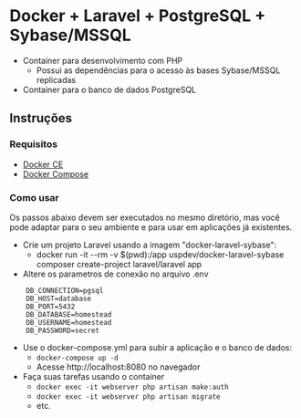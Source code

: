 # Docker + Laravel + PostgreSQL + Sybase/MSSQL
- Container para desenvolvimento com PHP
    - Possui as dependências para o acesso às bases Sybase/MSSQL replicadas
- Container para o banco de dados PostgreSQL

## Instruções
### Requisitos
- [Docker CE](https://www.docker.com/community-edition#/download)
- [Docker Compose](https://docs.docker.com/compose/install/#install-compose)
### Como usar
Os passos abaixo devem ser executados no mesmo diretório, mas você pode adaptar para o seu ambiente e para usar em aplicações já existentes.
- Crie um projeto Laravel usando a imagem "docker-laravel-sybase":
    - docker run -it --rm -v $(pwd):/app uspdev/docker-laravel-sybase composer create-project laravel/laravel app
- Altere os parametros de conexão no arquivo .env
```
    DB_CONNECTION=pgsql
    DB_HOST=database
    DB_PORT=5432
    DB_DATABASE=homestead
    DB_USERNAME=homestead
    DB_PASSWORD=secret
```
- Use o docker-compose.yml para subir a aplicação e o banco de dados:
    - ```docker-compose up -d```
    - Acesse http://localhost:8080 no navegador
- Faça suas tarefas usando o container
    - ```docker exec -it webserver php artisan make:auth```
    - ```docker exec -it webserver php artisan migrate```
    - etc.

